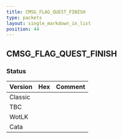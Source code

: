 ```yaml
---
title: CMSG_FLAG_QUEST_FINISH
type: packets
layout: single_markdown_in_list
position: 44
---
```


## CMSG_FLAG_QUEST_FINISH

### Status

Version | Hex | Comment
---------- | ---------- | ---------- 
Classic |  |  
TBC |  |  
WotLK |  |  
Cata |  |  
